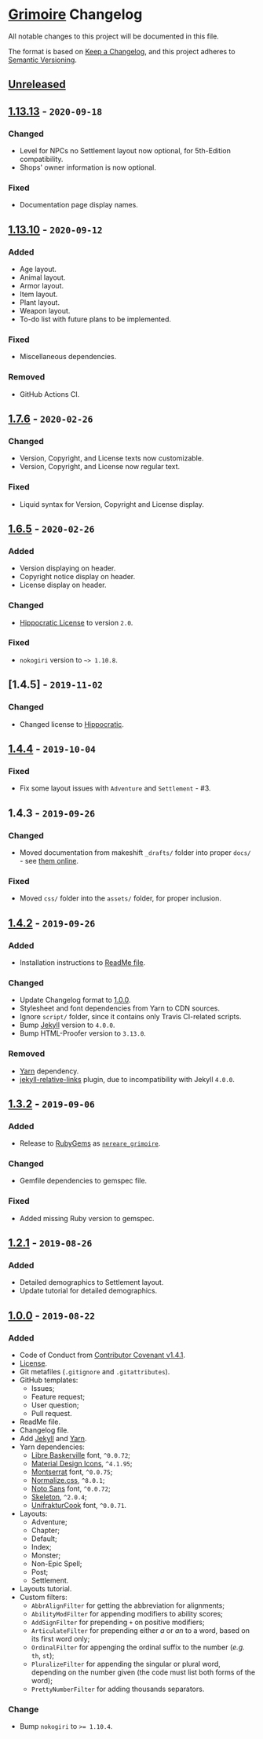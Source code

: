 # [Grimoire](https://github.com/Nereare/Grimoire) Changelog

All notable changes to this project will be documented in this file.

The format is based on [Keep a Changelog](https://keepachangelog.com/en/1.0.0/),
and this project adheres to [Semantic Versioning](https://semver.org/spec/v2.0.0.html).

## [Unreleased]

## [1.13.13] - `2020-09-18`

### Changed
* Level for NPCs no Settlement layout now optional, for 5th-Edition compatibility.
* Shops' owner information is now optional.

### Fixed
* Documentation page display names.

## [1.13.10] - `2020-09-12`

### Added
* Age layout.
* Animal layout.
* Armor layout.
* Item layout.
* Plant layout.
* Weapon layout.
* To-do list with future plans to be implemented.

### Fixed
* Miscellaneous dependencies.

### Removed
* GitHub Actions CI.

## [1.7.6] - `2020-02-26`

### Changed
* Version, Copyright, and License texts now customizable.
* Version, Copyright, and License now regular text.

### Fixed
* Liquid syntax for Version, Copyright and License display.

## [1.6.5] - `2020-02-26`

### Added
* Version displaying on header.
* Copyright notice display on header.
* License display on header.

### Changed
* [Hippocratic License](https://firstdonoharm.dev/) to version `2.0`.

### Fixed
* `nokogiri` version to `~> 1.10.8`.

## [1.4.5] - `2019-11-02`

### Changed
* Changed license to [Hippocratic](https://firstdonoharm.dev/).

## [1.4.4] - `2019-10-04`

### Fixed
* Fix some layout issues with `Adventure` and `Settlement` - #3.

## 1.4.3 - `2019-09-26`

### Changed
* Moved documentation from makeshift `_drafts/` folder into proper `docs/` - see [them online](https://nereare.github.io/Grimoire/).

### Fixed
* Moved `css/` folder into the `assets/` folder, for proper inclusion.

## [1.4.2] - `2019-09-26`

### Added
* Installation instructions to [ReadMe file](README.md).

### Changed
* Update Changelog format to [1.0.0](https://keepachangelog.com/en/1.0.0/).
* Stylesheet and font dependencies from Yarn to CDN sources.
* Ignore `script/` folder, since it contains only Travis CI-related scripts.
* Bump [Jekyll](https://jekyllrb.com/) version to `4.0.0`.
* Bump HTML-Proofer version to `3.13.0`.

### Removed
* [Yarn](https://yarnpkg.com/) dependency.
* [jekyll-relative-links](https://github.com/benbalter/jekyll-relative-links) plugin, due to incompatibility with Jekyll `4.0.0`.

## [1.3.2] - `2019-09-06`

### Added
* Release to [RubyGems](https://rubygems.org/) as [`nereare_grimoire`](https://rubygems.org/gems/nereare_grimoire).

### Changed
* Gemfile dependencies to gemspec file.

### Fixed
* Added missing Ruby version to gemspec.

## [1.2.1] - `2019-08-26`

### Added
* Detailed demographics to Settlement layout.
* Update tutorial for detailed demographics.

## [1.0.0] - `2019-08-22`

### Added
* Code of Conduct from [Contributor Covenant v1.4.1](https://www.contributor-covenant.org/).
* [License](LICENSE.md).
* Git metafiles (`.gitignore` and `.gitattributes`).
* GitHub templates:
  - Issues;
  - Feature request;
  - User question;
  - Pull request.
* ReadMe file.
* Changelog file.
* Add [Jekyll](https://jekyllrb.com/) and [Yarn](https://yarnpkg.com/).
* Yarn dependencies:
  - [Libre Baskerville](https://yarnpkg.com/en/package/typeface-libre-baskerville) font, `^0.0.72`;
  - [Material Design Icons](https://yarnpkg.com/en/package/@mdi/font), `^4.1.95`;
  - [Montserrat](https://yarnpkg.com/en/package/typeface-montserrat) font, `^0.0.75`;
  - [Normalize.css](https://yarnpkg.com/en/package/normalize.css), `^8.0.1`;
  - [Noto Sans](https://yarnpkg.com/en/package/typeface-noto-sans) font, `^0.0.72`;
  - [Skeleton](https://yarnpkg.com/en/package/getskeleton), `^2.0.4`;
  - [UnifrakturCook](https://yarnpkg.com/en/package/typeface-unifrakturcook) font, `^0.0.71`.
* Layouts:
  - Adventure;
  - Chapter;
  - Default;
  - Index;
  - Monster;
  - Non-Epic Spell;
  - Post;
  - Settlement.
* Layouts tutorial.
* Custom filters:
  - `AbbrAlignFilter` for getting the abbreviation for alignments;
  - `AbilityModFilter` for appending modifiers to ability scores;
  - `AddSignFilter` for prepending `+` on positive modifiers;
  - `ArticulateFilter` for prepending either *a* or *an* to a word, based on its first word only;
  - `OrdinalFilter` for appenging the ordinal suffix to the number (*e.g.* `th`, `st`);
  - `PluralizeFilter` for appending the singular or plural word, depending on the number given (the code must list both forms of the word);
  - `PrettyNumberFilter` for adding thousands separators.

### Change
* Bump `nokogiri` to `>= 1.10.4`.

[Unreleased]: https://github.com/Nereare/Grimoire/compare/1.13.13...HEAD
[1.13.13]: https://github.com/Nereare/Grimoire/compare/1.13.10...1.13.13
[1.13.10]: https://github.com/Nereare/Grimoire/compare/1.7.6...1.13.10
[1.7.6]: https://github.com/Nereare/Grimoire/compare/1.6.5...1.7.6
[1.6.5]: https://github.com/Nereare/Grimoire/compare/1.4.5...1.6.5
[1.4.4]: https://github.com/Nereare/Grimoire/compare/1.4.4...1.4.5
[1.4.4]: https://github.com/Nereare/Grimoire/compare/1.4.2...1.4.4
[1.4.2]: https://github.com/Nereare/Grimoire/compare/1.3.2...1.4.2
[1.3.2]: https://github.com/Nereare/Grimoire/compare/1.2.1...1.3.2
[1.2.1]: https://github.com/Nereare/Grimoire/compare/1.0.0...1.2.1
[1.0.0]: https://github.com/Nereare/Grimoire/releases/tag/1.0.0
